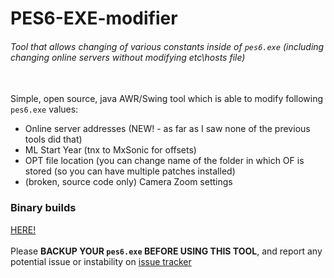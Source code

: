 # PES6-EXE-modifier
###### Tool that allows changing of various constants inside of `pes6.exe` (including changing online servers without modifying etc\hosts file)
\
Simple, open source, java AWR/Swing tool which is able to modify following `pes6.exe` values:

* Online server addresses (NEW! - as far as I saw none of the previous tools did that)
* ML Start Year (tnx to MxSonic for offsets)
* OPT file location (you can change name of the folder in which OF is stored (so you can have multiple patches installed)
* (broken, source code only) Camera Zoom settings

### Binary builds
[HERE!](https://github.com/lazanet/PES6-EXE-modifier/releases/)
\
\
Please **BACKUP YOUR `pes6.exe` BEFORE USING THIS TOOL**, and report any potential issue or instability on [issue tracker](https://github.com/lazanet/PES6-EXE-modifier/issues)


